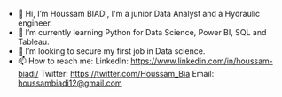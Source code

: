 - 👋 Hi, I’m Houssam BIADI, I'm a junior Data Analyst and a Hydraulic engineer.
- 🌱 I’m currently learning Python for Data Science, Power BI, SQL and Tableau.
- 💞️ I’m looking to secure my first job in Data science.
- 📫 How to reach me:
       LinkedIn: https://www.linkedin.com/in/houssam-biadi/
       Twitter: https://twitter.com/Houssam_Bia
       Email: houssambiadi12@gmail.com
       

<!---
Houssam-BIADI/Houssam-BIADI is a ✨ special ✨ repository because its `README.md` (this file) appears on your GitHub profile.
You can click the Preview link to take a look at your changes.
--->
